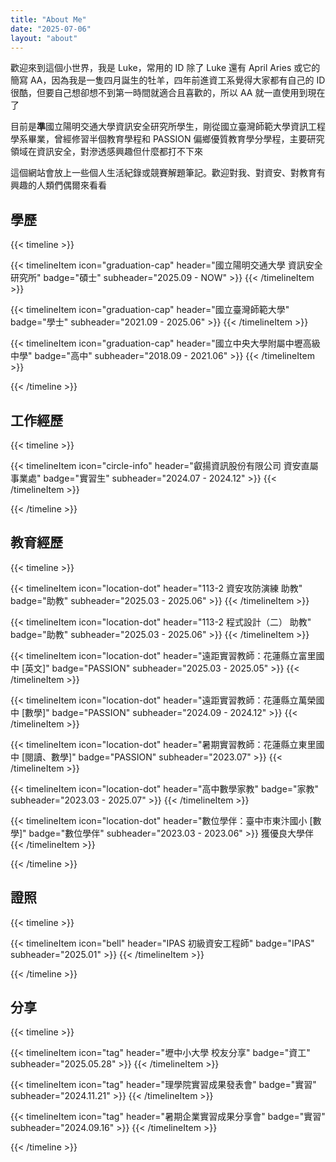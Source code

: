 ```yaml
---
title: "About Me"
date: "2025-07-06"
layout: "about"
---
```


歡迎來到這個小世界，我是 Luke，常用的 ID 除了 Luke 還有 April Aries 或它的簡寫 AA，因為我是一隻四月誕生的牡羊，四年前進資工系覺得大家都有自己的 ID 很酷，但要自己想卻想不到第一時間就適合且喜歡的，所以 AA 就一直使用到現在了

目前是**準**國立陽明交通大學資訊安全研究所學生，剛從國立臺灣師範大學資訊工程學系畢業，曾經修習半個教育學程和 PASSION 偏鄉優質教育學分學程，主要研究領域在資訊安全，對滲透感興趣但什麼都打不下來

這個網站會放上一些個人生活紀錄或競賽解題筆記。歡迎對我、對資安、對教育有興趣的人類們偶爾來看看

## 學歷

{{< timeline >}}

{{< timelineItem icon="graduation-cap" header="國立陽明交通大學 資訊安全研究所" badge="碩士" subheader="2025.09 - NOW" >}}
{{< /timelineItem >}}

{{< timelineItem icon="graduation-cap" header="國立臺灣師範大學" badge="學士" subheader="2021.09 - 2025.06" >}}
{{< /timelineItem >}}

{{< timelineItem icon="graduation-cap" header="國立中央大學附屬中壢高級中學" badge="高中" subheader="2018.09 - 2021.06" >}}
{{< /timelineItem >}}

{{< /timeline >}}


## 工作經歷

{{< timeline >}}

{{< timelineItem icon="circle-info" header="叡揚資訊股份有限公司 資安直屬事業處" badge="實習生" subheader="2024.07 - 2024.12" >}}
{{< /timelineItem >}}

{{< /timeline >}}

## 教育經歷

{{< timeline >}}

{{< timelineItem icon="location-dot" header="113-2 資安攻防演練 助教" badge="助教" subheader="2025.03 - 2025.06" >}}
{{< /timelineItem >}}

{{< timelineItem icon="location-dot" header="113-2 程式設計（二） 助教" badge="助教" subheader="2025.03 - 2025.06" >}}
{{< /timelineItem >}}

{{< timelineItem icon="location-dot" header="遠距實習教師：花蓮縣立富里國中 [英文]" badge="PASSION" subheader="2025.03 - 2025.05" >}}
{{< /timelineItem >}}

{{< timelineItem icon="location-dot" header="遠距實習教師：花蓮縣立萬榮國中 [數學]" badge="PASSION" subheader="2024.09 - 2024.12" >}}
{{< /timelineItem >}}

{{< timelineItem icon="location-dot" header="暑期實習教師：花蓮縣立東里國中 [閱讀、數學]" badge="PASSION" subheader="2023.07" >}}
{{< /timelineItem >}}

{{< timelineItem icon="location-dot" header="高中數學家教" badge="家教" subheader="2023.03 - 2025.07" >}}
{{< /timelineItem >}}

{{< timelineItem icon="location-dot" header="數位學伴：臺中市東汴國小 [數學]" badge="數位學伴" subheader="2023.03 - 2023.06" >}}
獲優良大學伴
{{< /timelineItem >}}

{{< /timeline >}}

## 證照

{{< timeline >}}

{{< timelineItem icon="bell" header="IPAS 初級資安工程師" badge="IPAS" subheader="2025.01" >}}
{{< /timelineItem >}}

{{< /timeline >}}

## 分享

{{< timeline >}}

{{< timelineItem icon="tag" header="壢中小大學 校友分享" badge="資工" subheader="2025.05.28" >}}
{{< /timelineItem >}}

{{< timelineItem icon="tag" header="理學院實習成果發表會" badge="實習" subheader="2024.11.21" >}}
{{< /timelineItem >}}

{{< timelineItem icon="tag" header="暑期企業實習成果分享會" badge="實習" subheader="2024.09.16" >}}
{{< /timelineItem >}}

{{< /timeline >}}